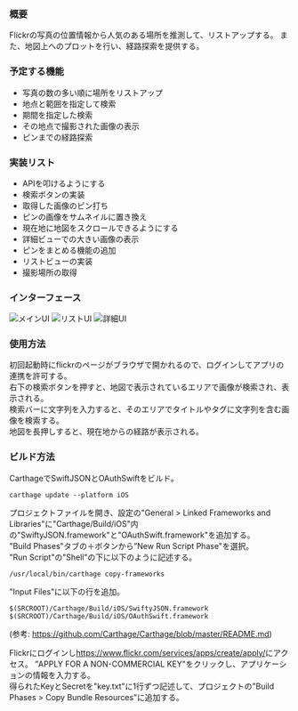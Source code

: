 ### 概要
Flickrの写真の位置情報から人気のある場所を推測して、リストアップする。
また、地図上へのプロットを行い、経路探索を提供する。

### 予定する機能
* 写真の数の多い順に場所をリストアップ
* 地点と範囲を指定して検索
* 期間を指定した検索
* その地点で撮影された画像の表示
* ピンまでの経路探索

### 実装リスト
* APIを叩けるようにする
* 検索ボタンの実装
* 取得した画像のピン打ち
* ピンの画像をサムネイルに置き換え
* 現在地に地図をスクロールできるようにする
* 詳細ビューでの大きい画像の表示
* ピンをまとめる機能の追加
* リストビューの実装
* 撮影場所の取得

### インターフェース
![メインUI](https://github.com/sf-arte/Spica/blob/master/doc_files/mainUI.png)
![リストUI](https://github.com/sf-arte/Spica/blob/master/doc_files/listUI.png)
![詳細UI](https://github.com/sf-arte/Spica/blob/master/doc_files/detailUI.png)

### 使用方法
初回起動時にflickrのページがブラウザで開かれるので、ログインしてアプリの連携を許可する。  
右下の検索ボタンを押すと、地図で表示されているエリアで画像が検索され、表示される。  
検索バーに文字列を入力すると、そのエリアでタイトルやタグに文字列を含む画像を検索する。  
地図を長押しすると、現在地からの経路が表示される。

### ビルド方法
CarthageでSwiftJSONとOAuthSwiftをビルド。
```
carthage update --platform iOS
```
プロジェクトファイルを開き、設定の"General > Linked Frameworks and Libraries"に"Carthage/Build/iOS"内の"SwiftyJSON.framework"と"OAuthSwift.framework"を追加する。  
"Build Phases"タブの＋ボタンから”New Run Script Phase"を選択。  
"Run Script"の"Shell"の下に以下のように記述する。  
```
/usr/local/bin/carthage copy-frameworks
```
"Input Files"に以下の行を追加。
```
$(SRCROOT)/Carthage/Build/iOS/SwiftyJSON.framework
$(SRCROOT)/Carthage/Build/iOS/OAuthSwift.framework
```

(参考: <https://github.com/Carthage/Carthage/blob/master/README.md>)

Flickrにログインし<https://www.flickr.com/services/apps/create/apply/>にアクセス。
”APPLY FOR A NON-COMMERCIAL KEY"をクリックし、アプリケーションの情報を入力する。  
得られたKeyとSecretを"key.txt"に1行ずつ記述して、プロジェクトの"Build Phases > Copy Bundle Resources"に追加する。
